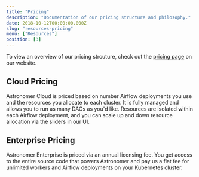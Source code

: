 ```yaml
---
title: "Pricing"
description: "Documentation of our pricing structure and philosophy."
date: 2018-10-12T00:00:00.000Z
slug: "resources-pricing"
menu: ["Resources"]
position: [3]
---
```


To view an overview of our pricing strcuture, check out the [pricing page](https://www.astronomer.io/pricing/) on our website.

## Cloud Pricing

Astronomer Cloud is priced based on number Airflow deployments you use and the resources you allocate to each cluster. It is fully managed and allows you to run as many DAGs as you'd like. Resources are isolated within each Airflow deployment, and you can scale up and down resource allocation via the sliders in our UI. 

## Enterprise Pricing

Astronomer Enterprise is priced via an annual licensing fee. You get access to the entire source code that powers Astronomer and pay us a flat fee for unlimited workers and Airflow deployments on your Kubernetes cluster.

